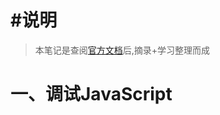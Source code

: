 # #说明

>本笔记是查阅[官方文档](https://developer.chrome.com/docs/devtools/javascript/)后,摘录+学习整理而成



# 一、调试JavaScript

